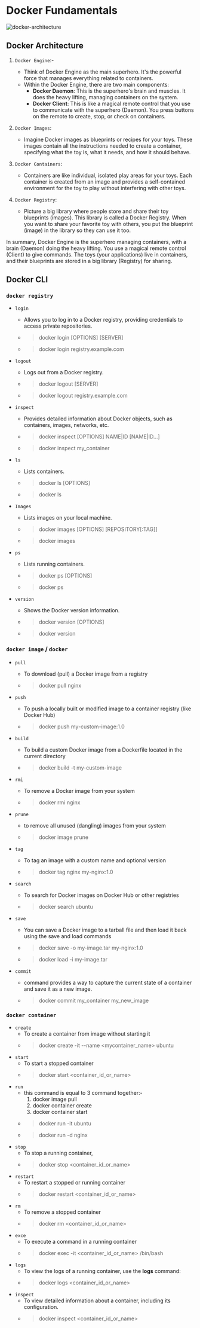 # Docker Fundamentals

![docker-architecture](../images/docker-architecture.gif)

## Docker Architecture

1. `Docker Engine`:-

    + Think of Docker Engine as the main superhero. It's the powerful force that manages everything related to containers.
    + Within the Docker Engine, there are two main components:
        + **Docker Daemon**: This is the superhero's brain and muscles. It does the heavy lifting, managing containers on the system.
        + **Docker Client**: This is like a magical remote control that you use to communicate with the superhero (Daemon). You press buttons on the remote to create, stop, or check on containers.

1. `Docker Images`:

    + Imagine Docker images as blueprints or recipes for your toys. These images contain all the instructions needed to create a container, specifying what the toy is, what it needs, and how it should behave.

1. `Docker Containers`:

    + Containers are like individual, isolated play areas for your toys. Each container is created from an image and provides a self-contained environment for the toy to play without interfering with other toys.

1. `Docker Registry`:

    + Picture a big library where people store and share their toy blueprints (images). This library is called a Docker Registry. When you want to share your favorite toy with others, you put the blueprint (image) in the library so they can use it too.

In summary, Docker Engine is the superhero managing containers, with a brain (Daemon) doing the heavy lifting. You use a magical remote control (Client) to give commands. The toys (your applications) live in containers, and their blueprints are stored in a big library (Registry) for sharing.

## Docker CLI

### `docker registry`

+ `login`
  + Allows you to log in to a Docker registry, providing credentials to access private repositories.
  + >docker login [OPTIONS] [SERVER]
  + > docker login registry.example.com

+ `logout`
  + Logs out from a Docker registry.
  + >docker logout [SERVER]
  + >docker logout registry.example.com

+ `inspect`
  + Provides detailed information about Docker objects, such as containers, images, networks, etc.
  + >docker inspect [OPTIONS] NAME|ID [NAME|ID...]
  + >docker inspect my_container

+ `ls`
  + Lists containers.
  + >docker ls [OPTIONS]
  + >docker ls

+ `Images`
  + Lists images on your local machine.
  + >docker images [OPTIONS] [REPOSITORY[:TAG]]
  + >docker images

+ `ps`
  + Lists running containers.
  + >docker ps [OPTIONS]
  + >docker ps

+ `version`
  + Shows the Docker version information.
  + >docker version [OPTIONS]
  + >docker version

### `docker image` / `docker`

+ `pull`
  + To download (pull) a Docker image from a registry
  + >docker pull nginx

+ `push`
  + To push a locally built or modified image to a container registry (like Docker Hub)
  + >docker push my-custom-image:1.0

+ `build`
  + To build a custom Docker image from a Dockerfile located in the current directory
  + >docker build -t my-custom-image

+ `rmi`
  + To remove a Docker image from your system
  + >docker rmi nginx

+ `prune`
  + to remove all unused (dangling) images from your system
  + >docker image prune

+ `tag`
  + To tag an image with a custom name and optional version
  + >docker tag nginx my-nginx:1.0

+ `search`
  + To search for Docker images on Docker Hub or other registries
  + >docker search ubuntu

+ `save`
  + You can save a Docker image to a tarball file and then load it back using the save and load commands
  + >docker save -o my-image.tar my-nginx:1.0
  + >docker load -i my-image.tar

+ `commit`
  + command provides a way to capture the current state of a container and save it as a new image.
  + >docker commit my_container my_new_image

### `docker container`

+ `create`
  + To create a container from image without starting it
  + >docker create -it --name <mycontainer_name> ubuntu
+ `start`
  + To start a stopped container
  + >docker start <container_id_or_name>
+ `run`
  + this command is equal to 3 command together:-
    1. docker image pull
    1. docker container create
    1. docker container start
  + >docker run -it ubuntu
  + >docker run -d nginx
+ `stop`
  + To stop a running container,
  + >docker stop <container_id_or_name>
+ `restart`
  + To restart a stopped or running container
  + >docker restart <container_id_or_name>
+ `rm`
  + To remove a stopped container
  + >docker rm <container_id_or_name>
+ `exce`
  + To execute a command in a running container
  + >docker exec -it <container_id_or_name> /bin/bash
+ `logs`
  + To view the logs of a running container, use the **logs** command:
  + >docker logs <container_id_or_name>
+ `inspect`
  + To view detailed information about a container, including its configuration.
  + >docker inspect <container_id_or_name>
